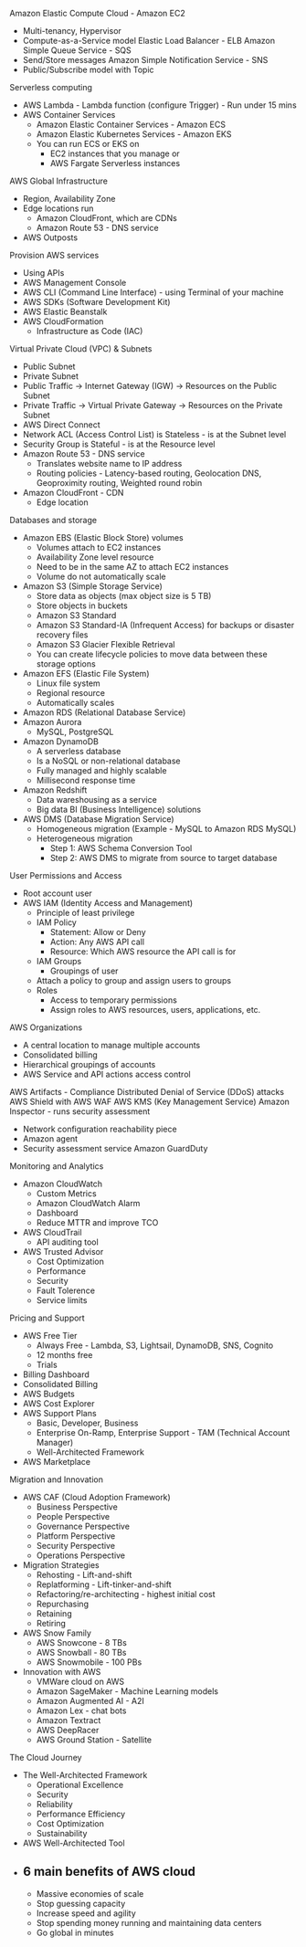 Amazon Elastic Compute Cloud - Amazon EC2
- Multi-tenancy, Hypervisor
- Compute-as-a-Service model
Elastic Load Balancer - ELB
Amazon Simple Queue Service - SQS
- Send/Store messages
Amazon Simple Notification Service - SNS
- Public/Subscribe model with Topic

Serverless computing
- AWS Lambda - Lambda function (configure Trigger) - Run under 15 mins
- AWS Container Services
	- Amazon Elastic Container Services - Amazon ECS
	- Amazon Elastic Kubernetes Services - Amazon EKS
	- You can run ECS or EKS on
		- EC2 instances that you manage or
		- AWS Fargate Serverless instances

AWS Global Infrastructure
- Region, Availability Zone
- Edge locations run
	- Amazon CloudFront, which are CDNs
	- Amazon Route 53 - DNS service
- AWS Outposts

Provision AWS services
- Using APIs
- AWS Management Console
- AWS CLI (Command Line Interface) - using Terminal of your machine
- AWS SDKs (Software Development Kit)
- AWS Elastic Beanstalk
- AWS CloudFormation
	- Infrastructure as Code (IAC)

Virtual Private Cloud (VPC) & Subnets
- Public Subnet
- Private Subnet
- Public Traffic -> Internet Gateway (IGW) -> Resources on the Public Subnet
- Private Traffic -> Virtual Private Gateway -> Resources on the Private Subnet
- AWS Direct Connect
- Network ACL (Access Control List) is Stateless - is at the Subnet level
- Security Group is Stateful - is at the Resource level
- Amazon Route 53 - DNS service
	- Translates website name to IP address
	- Routing policies - Latency-based routing, Geolocation DNS, Geoproximity routing, Weighted round robin
- Amazon CloudFront - CDN
	- Edge location

Databases and storage
- Amazon EBS (Elastic Block Store) volumes
	- Volumes attach to EC2 instances
	- Availability Zone level resource
	- Need to be in the same AZ to attach EC2 instances
	- Volume do not automatically scale
- Amazon S3 (Simple Storage Service)
	- Store data as objects (max object size is 5 TB)
	- Store objects in buckets
	- Amazon S3 Standard
	- Amazon S3 Standard-IA (Infrequent Access) for backups or disaster recovery files
	- Amazon S3 Glacier Flexible Retrieval
	- You can create lifecycle policies to move data between these storage options
- Amazon EFS (Elastic File System)
	- Linux file system
	- Regional resource
	- Automatically scales
- Amazon RDS (Relational Database Service)
- Amazon Aurora
	- MySQL, PostgreSQL
- Amazon DynamoDB
	- A serverless database
	- Is a NoSQL or non-relational database
	- Fully managed and highly scalable
	- Millisecond response time
- Amazon Redshift
	- Data wareshousing as a service
	- Big data BI (Business Intelligence) solutions
- AWS DMS (Database Migration Service)
	- Homogeneous migration (Example - MySQL to Amazon RDS MySQL)
	- Heterogeneous migration
		- Step 1: AWS Schema Conversion Tool
		- Step 2: AWS DMS to migrate from source to target database

User Permissions and Access
- Root account user
- AWS IAM (Identity Access and Management)
	- Principle of least privilege
	- IAM Policy
		- Statement: Allow or Deny
		- Action: Any AWS API call 
		- Resource: Which AWS resource the API call is for
	- IAM Groups
		- Groupings of user
	- Attach a policy to group and assign users to groups
	- Roles
		- Access to temporary permissions
		- Assign roles to AWS resources, users, applications, etc.

AWS Organizations
- A central location to manage multiple accounts
- Consolidated billing
- Hierarchical groupings of accounts
- AWS Service and API actions access control

AWS Artifacts - Compliance
Distributed Denial of Service (DDoS) attacks
AWS Shield with AWS WAF
AWS KMS (Key Management Service)
Amazon Inspector - runs security assessment
- Network configuration reachability piece
- Amazon agent
- Security assessment service
Amazon GuardDuty

Monitoring and Analytics
- Amazon CloudWatch
	- Custom Metrics
	- Amazon CloudWatch Alarm
	- Dashboard
	- Reduce MTTR and improve TCO
- AWS CloudTrail
	- API auditing tool
- AWS Trusted Advisor
	- Cost Optimization
	- Performance
	- Security
	- Fault Tolerence
	- Service limits

Pricing and Support
- AWS Free Tier
	- Always Free - Lambda, S3, Lightsail, DynamoDB, SNS, Cognito
	- 12 months free
	- Trials
- Billing Dashboard
- Consolidated Billing
- AWS Budgets
- AWS Cost Explorer
- AWS Support Plans
	- Basic, Developer, Business
	- Enterprise On-Ramp, Enterprise Support - TAM (Technical Account Manager)
	- Well-Architected Framework
- AWS Marketplace

Migration and Innovation
- AWS CAF (Cloud Adoption Framework)
	- Business Perspective
	- People Perspective
	- Governance Perspective
	- Platform Perspective
	- Security Perspective
	- Operations Perspective
- Migration Strategies
	- Rehosting - Lift-and-shift
	- Replatforming - Lift-tinker-and-shift
	- Refactoring/re-architecting - highest initial cost
	- Repurchasing
	- Retaining
	- Retiring
- AWS Snow Family
	- AWS Snowcone - 8 TBs
	- AWS Snowball - 80 TBs
	- AWS Snowmobile - 100 PBs
- Innovation with AWS
	- VMWare cloud on AWS
	- Amazon SageMaker - Machine Learning models
	- Amazon Augmented AI - A2I
	- Amazon Lex - chat bots
	- Amazon Textract
	- AWS DeepRacer
	- AWS Ground Station - Satellite

The Cloud Journey
- The Well-Architected Framework
	- Operational Excellence
	- Security
	- Reliability
	- Performance Efficiency
	- Cost Optimization
	- Sustainability
- AWS Well-Architected Tool
- 6 main benefits of AWS cloud
	- 
	- Massive economies of scale
	- Stop guessing capacity
	- Increase speed and agility
	- Stop spending money running and maintaining data centers
	- Go global in minutes

